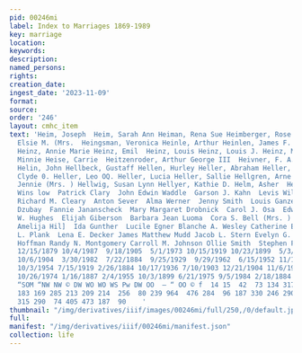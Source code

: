 ```yaml
---
pid: 00246mi
label: Index to Marriages 1869-1989
key: marriage
location: 
keywords: 
description: 
named_persons: 
rights: 
creation_date: 
ingest_date: '2023-11-09'
format: 
source: 
order: '246'
layout: cmhc_item
text: 'Heim, Joseph  Heim, Sarah Ann Heiman, Rena Sue Heimberger, Rose C. Hein, Peg  Heinberger,
  Elsie M. (Mrs.  Heingsman, Veronica Heinle, Arthur Heinlen, James F. Heintz, Rosa
  Heinz, Annie Marie Heinz, Emil  Heinz, Louis Heinz, Louis J. Heinz, Mary Lou Heinz,
  Minnie Heise, Carrie  Heitzenroder, Arthur George III  Heivner, F. A. Heldman, William
  Helin, John Hellbeck, Gustaff Hellen, Hurley Heller, Abraham Heller, Arthur L. Heller,
  Clyde 0. Heller, Leo OQ. Heller, Lucia Heller, Sallie Hellgren, Arne G. Hellman,
  Jennie (Mrs. ) Hellwig, Susan Lynn Hellyer, Kathie D. Helm, Asher  Helm, Mary  Cora
  Wins low  Patrick Clary  John Edwin Waddle  Garson J. Kahn  Levis William Pennock
  Richard M. Cleary  Anton Sever  Alma Werner  Jenny Smith  Louis Ganzer  Peter Michael
  Dzubay  Fannie Jananscheck  Mary Margaret Drobnick  Carol J. Osa  Edward Zakraisek  Nicholas
  W. Hughes  Elijah Giberson  Barbara Jean Luoma  Cora S. Bell (Mrs. ) Coralie Gilbert
  Amelija Hil]  Ida Gunther  Lucile Egner Blanche A. Wesley Catherine E. Looney Laura
  L. Plank  Lena E. Decker James Matthew Mudd Jacob L. Stern Evelyn G. Romey August
  Hoffman Randy N. Montgomery Carroll M. Johnson Ollie Smith  Stephen Fancy  236  7/16/1889
  12/15/1879 10/4/1987  9/18/1905  5/1/1973 10/15/1919 10/23/1899  5/3/1947  1/17/1892
  10/6/1904  3/30/1982  7/22/1884  9/25/1929  9/29/1962  6/15/1952 11/10/1881  6/1/1903  7/3/1980  9/12/1910
  10/3/1954 7/15/1919 2/26/1884 10/17/1936 7/10/1903 12/21/1904 11/6/1904 6/12/1907
  10/26/1974 1/16/1887 2/4/1955 10/3/1899 6/21/1975 9/5/1984 2/18/1884 1/8/1882  _
  “SOM “NW NW © DW WO WO WS Pw DW OO  — “ OO © f  14 15  42  73 134 317 197 102  77
  183 169 285 213 209 214  256  80 239 964  476 284  96 187 330 246 290 286 386 347
  315 290  74 405 473 187  90    '
thumbnail: "/img/derivatives/iiif/images/00246mi/full/250,/0/default.jpg"
full: 
manifest: "/img/derivatives/iiif/00246mi/manifest.json"
collection: life
---
```

